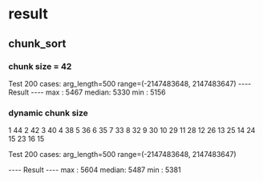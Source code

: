 # result
## chunk_sort
### chunk size = 42
Test 200 cases: arg_length=500 range=(-2147483648, 2147483647)
---- Result ----
max   : 5467
median: 5330
min   : 5156


### dynamic chunk size
1	44
2	42
3	40
4	38
5	36
6	35
7	33
8	32
9	30
10	29
11	28
12	26
13	25
14	24
15	23
16	15

Test 200 cases: arg_length=500 range=(-2147483648, 2147483647)

---- Result ----
max   : 5604
median: 5487
min   : 5381
